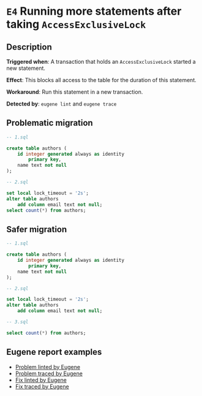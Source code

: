 # `E4` Running more statements after taking `AccessExclusiveLock`

## Description

**Triggered when**: A transaction that holds an `AccessExclusiveLock` started a new statement.

**Effect**: This blocks all access to the table for the duration of this statement.

**Workaround**: Run this statement in a new transaction.

**Detected by**: `eugene lint` and `eugene trace`

## Problematic migration

```sql
-- 1.sql

create table authors (
    id integer generated always as identity
        primary key,
    name text not null
);

-- 2.sql

set local lock_timeout = '2s';
alter table authors
    add column email text not null;
select count(*) from authors;

```

## Safer migration

```sql
-- 1.sql

create table authors (
    id integer generated always as identity
        primary key,
    name text not null
);

-- 2.sql

set local lock_timeout = '2s';
alter table authors
    add column email text not null;

-- 3.sql

select count(*) from authors;

```

## Eugene report examples

- [Problem linted by Eugene](unsafe_lint.md)
- [Problem traced by Eugene](unsafe_trace.md)
- [Fix linted by Eugene](safer_trace.md)
- [Fix traced by Eugene](safer_trace.md)
